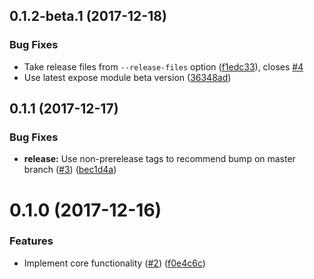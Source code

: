 <a name="0.1.2-beta.1"></a>
## 0.1.2-beta.1 (2017-12-18)


### Bug Fixes

* Take release files from `--release-files` option ([f1edc33](https://github.com/ls-age/bump-version/commits/f1edc33)), closes [#4](https://github.com/ls-age/bump-version/issues/4)
* Use latest expose module beta version ([36348ad](https://github.com/ls-age/bump-version/commits/36348ad))




<a name="0.1.1"></a>
## 0.1.1 (2017-12-17)


### Bug Fixes

* **release:** Use non-prerelease tags to recommend bump on master branch ([#3](https://github.com/ls-age/bump-version/issues/3)) ([bec1d4a](https://github.com/ls-age/bump-version/commits/bec1d4a))




<a name="0.1.0"></a>
# 0.1.0 (2017-12-16)


### Features

* Implement core functionality ([#2](https://github.com/ls-age/bump-version/issues/2)) ([f0e4c6c](https://github.com/ls-age/bump-version/commits/f0e4c6c))



